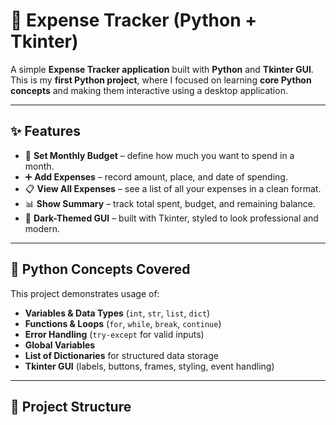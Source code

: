 # 🧾 Expense Tracker (Python + Tkinter)

A simple **Expense Tracker application** built with **Python** and **Tkinter GUI**.  
This is my **first Python project**, where I focused on learning **core Python concepts** and making them interactive using a desktop application.

---

## ✨ Features
- 🏦 **Set Monthly Budget** – define how much you want to spend in a month.  
- ➕ **Add Expenses** – record amount, place, and date of spending.  
- 📋 **View All Expenses** – see a list of all your expenses in a clean format.  
- 📊 **Show Summary** – track total spent, budget, and remaining balance.  
- 🎨 **Dark-Themed GUI** – built with Tkinter, styled to look professional and modern.

---

## 🔑 Python Concepts Covered
This project demonstrates usage of:
- **Variables & Data Types** (`int`, `str`, `list`, `dict`)  
- **Functions & Loops** (`for`, `while`, `break`, `continue`)  
- **Error Handling** (`try-except` for valid inputs)  
- **Global Variables**  
- **List of Dictionaries** for structured data storage  
- **Tkinter GUI** (labels, buttons, frames, styling, event handling)

---

## 📂 Project Structure

